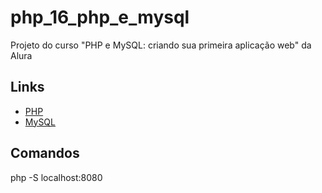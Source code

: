 # php_16_php_e_mysql

Projeto do curso "PHP e MySQL: criando sua primeira aplicação web" da Alura

## Links

- [PHP](https://www.php.net/)
- [MySQL](https://dev.mysql.com/doc/)

## Comandos

php -S localhost:8080
